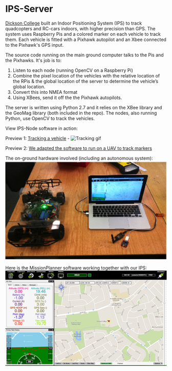 IPS-Server
==========

[Dickson College](dicksonc.act.edu.au) built an Indoor Positioning System (IPS) to track quadcopters and RC-cars indoors, with higher precision than GPS. The system uses Raspberry Pis and a colored marker on each vehicle to track them. Each vehicle is fitted with a Pixhawk autopilot and an Xbee connected to the Pixhawk's GPS input.

The source code running on the main ground computer talks to the Pis and the Pixhawks. It's job is to:

1. Listen to each node (running OpenCV on a Raspberry Pi)
2. Combine the pixel location of the vehicles with the relative location of the RPis & the global location of the server to determine the vehicle’s global location. 
3. Convert this into NMEA format
4. Using XBees, send it off the the Pixhawk autopilots.

The server is written using Python 2.7 and it relies on the XBee library and the GeoMag library (both included in the repo). The nodes, also running Python, use OpenCV to track the vehicles.

View IPS-Node software in action:

Preview 1: [Tracking a vehicle](http://gfycat.com/ArtisticWanIndianjackal) - ![Tracking gif](https://giant.gfycat.com/ArtisticWanIndianjackal.gif)

Preview 2: [We adapted the software to run on a UAV to track markers](http://gfycat.com/PeriodicArcticBanteng)


The on-ground hardware involved (including an autonomous system):
![The IPS' hardware](/IPS-Server/images/hardware.png?raw=true=)

Here is the MissionPlanner software working together with our IPS:
![MissionPlanner with the IPS](/IPS-Server/images/map.png?raw=true)

